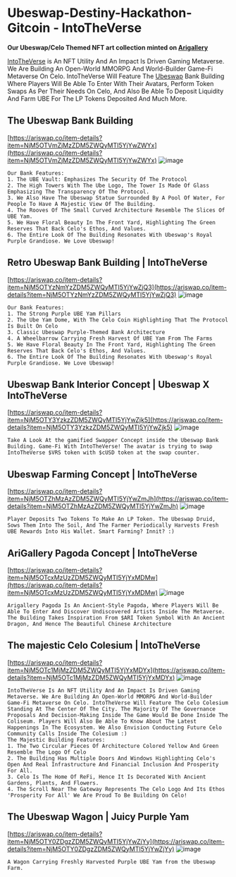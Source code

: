 # Ubeswap-Destiny-Hackathon-Gitcoin - IntoTheVerse
<b>Our Ubeswap/Celo Themed NFT art collection minted on [Arigallery](https://twitter.com/ariexchange)</b>

[IntoTheVerse](https://twitter.com/IntoTheVerse_) is An NFT Utility And An Impact Is Driven Gaming Metaverse. We Are Building An Open-World MMORPG And World-Builder Game-Fi Metaverse On Celo. IntoTheVerse Will Feature The [Ubeswap](https://twitter.com/ubeswap) Bank Building Where Players Will Be Able To Enter With Their Avatars, Perform Token Swaps As Per Their Needs On Celo, And Also Be Able To Deposit Liquidity And Farm UBE For The LP Tokens Deposited And Much More. 

## The Ubeswap Bank Building
[https://ariswap.co/item-details?item=NjM5OTVmZjMzZDM5ZWQyMTI5YjYwZWYx](https://ariswap.co/item-details?item=NjM5OTVmZjMzZDM5ZWQyMTI5YjYwZWYx)
![image](https://user-images.githubusercontent.com/43913734/207522156-1bf846fb-7b11-4e6b-9b87-772f9f6edf81.png)

```
Our Bank Features: 
1. The UBE Vault: Emphasizes The Security Of The Protocol 
2. The High Towers With The Ube Logo, The Tower Is Made Of Glass Emphasizing The Transparency Of The Protocol. 
3. We Also Have The Ubeswap Statue Surrounded By A Pool Of Water, For People To Have A Majestic View Of The Building. 
4. The Rooves Of The Small Curved Architecture Resemble The Slices Of UBE Yam. 
5. We Have Floral Beauty In The Front Yard, Highlighting The Green Reserves That Back Celo's Ethos, And Values. 
6. The Entire Look Of The Building Resonates With Ubeswap's Royal Purple Grandiose. We Love Ubeswap!
```

## Retro Ubeswap Bank Building | IntoTheVerse
[https://ariswap.co/item-details?item=NjM5OTYzNmYzZDM5ZWQyMTI5YjYwZjQ3](https://ariswap.co/item-details?item=NjM5OTYzNmYzZDM5ZWQyMTI5YjYwZjQ3)
![image](https://user-images.githubusercontent.com/43913734/207522388-7e87b2f4-0cc2-488f-8d2d-fc10d97027c3.png)

```
Our Bank Features: 
1. The Strong Purple UBE Yam Pillars 
2. The Ube Yam Dome, With The Celo Coin Highlighting That The Protocol Is Built On Celo 
3. Classic Ubeswap Purple-Themed Bank Architecture 
4. A Wheelbarrow Carrying Fresh Harvest Of UBE Yam From The Farms 
5. We Have Floral Beauty In The Front Yard, Highlighting The Green Reserves That Back Celo's Ethos, And Values. 
6. The Entire Look Of The Building Resonates With Ubeswap's Royal Purple Grandiose. We Love Ubeswap!
```

## Ubeswap Bank Interior Concept | Ubeswap X IntoTheVerse
[https://ariswap.co/item-details?item=NjM5OTY3YzkzZDM5ZWQyMTI5YjYwZjk5](https://ariswap.co/item-details?item=NjM5OTY3YzkzZDM5ZWQyMTI5YjYwZjk5)
![image](https://user-images.githubusercontent.com/43913734/207524040-f1f5f5d4-04f4-4663-9a7c-8f790492ee66.png)

```
Take A Look At the gamified Swapper Concept inside the Ubeswap Bank Building. Game-Fi With IntoTheVerse! The avatar is trying to swap IntoTheVerse $VRS token with $cUSD token at the swap counter.
```

## Ubeswap Farming Concept | IntoTheVerse
[https://ariswap.co/item-details?item=NjM5OTZhMzAzZDM5ZWQyMTI5YjYwZmJh](https://ariswap.co/item-details?item=NjM5OTZhMzAzZDM5ZWQyMTI5YjYwZmJh)
![image](https://user-images.githubusercontent.com/43913734/207524384-ff9c7769-9180-4108-90e4-684bf979bdb6.png)

```
Player Deposits Two Tokens To Make An LP Token. The Ubeswap Druid, Sows Them Into The Soil, And The Farmer Periodically Harvests Fresh UBE Rewards Into His Wallet. Smart Farming? Innit? :)
```

## AriGallery Pagoda Concept | IntoTheVerse
[https://ariswap.co/item-details?item=NjM5OTcxMzUzZDM5ZWQyMTI5YjYxMDMw](https://ariswap.co/item-details?item=NjM5OTcxMzUzZDM5ZWQyMTI5YjYxMDMw)
![image](https://user-images.githubusercontent.com/43913734/207525629-e69d2a5b-3b04-4e5c-b82c-0786ce49494c.png)

```
Arigallery Pagoda Is An Ancient-Style Pagoda, Where Players Will Be Able To Enter And Discover Undiscovered Artists Inside The Metaverse. The Building Takes Inspiration From $ARI Token Symbol With An Ancient Dragon, And Hence The Beautiful Chinese Architecture
```
## The majestic Celo Colesium | IntoTheVerse
[https://ariswap.co/item-details?item=NjM5OTc1MjMzZDM5ZWQyMTI5YjYxMDYx](https://ariswap.co/item-details?item=NjM5OTc1MjMzZDM5ZWQyMTI5YjYxMDYx)
![image](https://user-images.githubusercontent.com/43913734/207528374-1a53a4d0-5f35-42a9-a4d7-0cd200aa4ff6.png)

```
IntoTheVerse Is An NFT Utility And An Impact Is Driven Gaming Metaverse. We Are Building An Open-World MMORPG And World-Builder Game-Fi Metaverse On Celo. IntoTheVerse Will Feature The Celo Colesium Standing At The Center Of The City. The Majority Of The Governance Proposals And Decision-Making Inside The Game Would Be Done Inside The Coliseum. Players Will Also Be Able To Know About The Latest Happenings In The Ecosystem. We Also Envision Conducting Future Celo Community Calls Inside The Colesium :) 
The Majestic Building Features: 
1. The Two Circular Pieces Of Architecture Colored Yellow And Green Resemble The Logo Of Celo 
2. The Building Has Multiple Doors And Windows Highlighting Celo's Open And Real Infrastructure And Financial Inclusion And Prosperity For All. 
3. Celo Is The Home Of ReFi, Hence It Is Decorated With Ancient Gardens, Plants, And Flowers. 
4. The Scroll Near The Gateway Represents The Celo Logo And Its Ethos 'Prosperity For All' We Are Proud To Be Building On Celo!
```

## The Ubeswap Wagon | Juicy Purple Yam
[https://ariswap.co/item-details?item=NjM5OTY0ZDgzZDM5ZWQyMTI5YjYwZjYy](https://ariswap.co/item-details?item=NjM5OTY0ZDgzZDM5ZWQyMTI5YjYwZjYy)
![image](https://user-images.githubusercontent.com/43913734/207523834-3c8aab0d-154d-432c-8e85-8f68e6d12267.png)

```
A Wagon Carrying Freshly Harvested Purple UBE Yam from the Ubeswap Farm.
```
